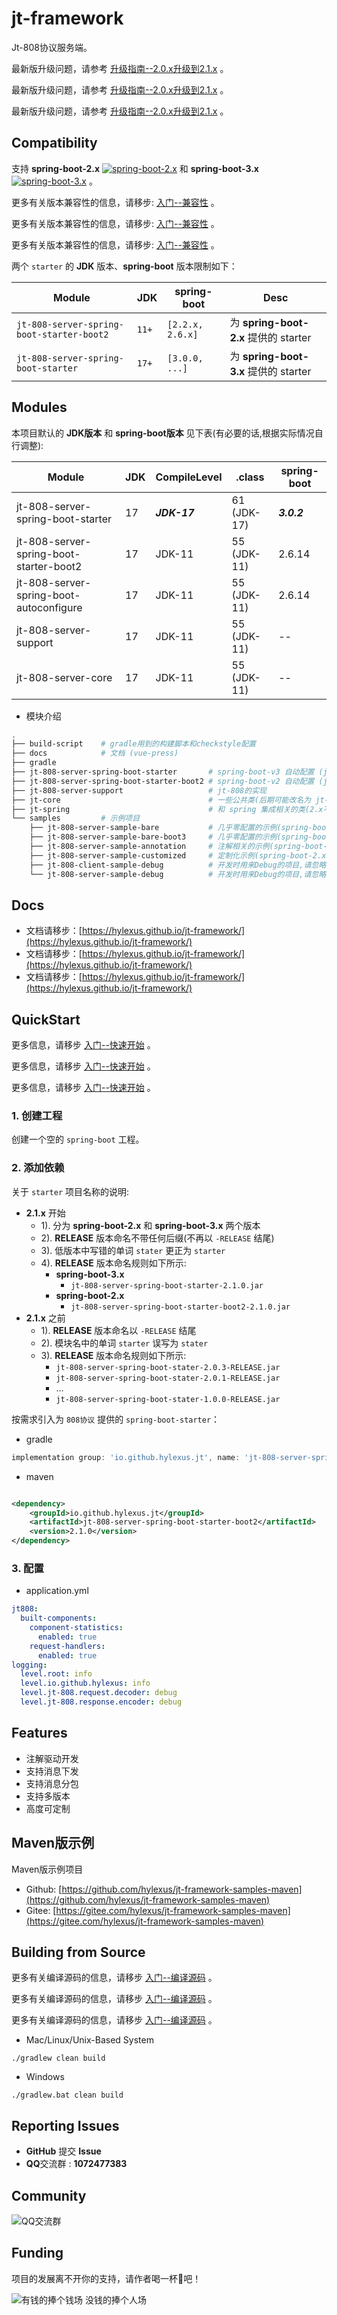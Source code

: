 # jt-framework

Jt-808协议服务端。

最新版升级问题，请参考 [升级指南--2.0.x升级到2.1.x](https://hylexus.github.io/jt-framework/v2/jt-808/guide/migration/migrating-from-2.0.x-to-2.1.x.html) 。

最新版升级问题，请参考 [升级指南--2.0.x升级到2.1.x](https://hylexus.github.io/jt-framework/v2/jt-808/guide/migration/migrating-from-2.0.x-to-2.1.x.html) 。

最新版升级问题，请参考 [升级指南--2.0.x升级到2.1.x](https://hylexus.github.io/jt-framework/v2/jt-808/guide/migration/migrating-from-2.0.x-to-2.1.x.html) 。

## Compatibility

支持 **spring-boot-2.x** [![spring-boot-2.x](https://img.shields.io/maven-central/v/io.github.hylexus.jt/jt-808-server-spring-boot-starter-boot2.svg?label=spring-boot-2.x)](https://search.maven.org/search?q=g:%22io.github.hylexus.jt%22%20AND%20a:%22jt-808-server-spring-boot-starter-boot2%22)
和 **spring-boot-3.x** [![spring-boot-3.x](https://img.shields.io/maven-central/v/io.github.hylexus.jt/jt-808-server-spring-boot-starter.svg?label=spring-boot-3.x)](https://search.maven.org/search?q=g:%22io.github.hylexus.jt%22%20AND%20a:%22jt-808-server-spring-boot-starter%22) 。

更多有关版本兼容性的信息，请移步: [入门--兼容性](https://hylexus.github.io/jt-framework/v2/jt-808/guide/quick-start/compatibility.html) 。

更多有关版本兼容性的信息，请移步: [入门--兼容性](https://hylexus.github.io/jt-framework/v2/jt-808/guide/quick-start/compatibility.html) 。

更多有关版本兼容性的信息，请移步: [入门--兼容性](https://hylexus.github.io/jt-framework/v2/jt-808/guide/quick-start/compatibility.html) 。

两个 `starter` 的 **JDK** 版本、**spring-boot** 版本限制如下：

| Module                                    | JDK   | spring-boot      | Desc                              |
|-------------------------------------------|-------|------------------|-----------------------------------|
| `jt-808-server-spring-boot-starter-boot2` | `11+` | `[2.2.x, 2.6.x]` | 为 **spring-boot-2.x** 提供的 starter |
| `jt-808-server-spring-boot-starter`       | `17+` | `[3.0.0, ...]`   | 为 **spring-boot-3.x** 提供的 starter |

## Modules

本项目默认的 **JDK版本** 和 **spring-boot版本** 见下表(有必要的话,根据实际情况自行调整):

| Module                                  | JDK | CompileLevel | .class      | spring-boot |
|-----------------------------------------|-----|--------------|-------------|-------------|
| jt-808-server-spring-boot-starter       | 17  | _**JDK-17**_ | 61 (JDK-17) | _**3.0.2**_ |
| jt-808-server-spring-boot-starter-boot2 | 17  | JDK-11       | 55 (JDK-11) | 2.6.14      |
| jt-808-server-spring-boot-autoconfigure | 17  | JDK-11       | 55 (JDK-11) | 2.6.14      |
| jt-808-server-support                   | 17  | JDK-11       | 55 (JDK-11) | --          |
| jt-808-server-core                      | 17  | JDK-11       | 55 (JDK-11) | --          |

- 模块介绍

```sh
.
├── build-script    # gradle用到的构建脚本和checkstyle配置
├── docs            # 文档 (vue-press)
├── gradle
├── jt-808-server-spring-boot-starter       # spring-boot-v3 自动配置 (jdk17+)
├── jt-808-server-spring-boot-starter-boot2 # spring-boot-v2 自动配置 (jdk11+)
├── jt-808-server-support                   # jt-808的实现
├── jt-core                                 # 一些公共类(后期可能改名为 jt-common)
├── jt-spring                               # 和 spring 集成相关的类(2.x不再依赖,后期可能删除)
└── samples         # 示例项目
    ├── jt-808-server-sample-bare           # 几乎零配置的示例(spring-boot-2.x)
    ├── jt-808-server-sample-bare-boot3     # 几乎零配置的示例(spring-boot-3.x)
    ├── jt-808-server-sample-annotation     # 注解相关的示例(spring-boot-2.x)
    ├── jt-808-server-sample-customized     # 定制化示例(spring-boot-2.x)
    ├── jt-808-client-sample-debug          # 开发时用来Debug的项目,请忽略
    └── jt-808-server-sample-debug          # 开发时用来Debug的项目,请忽略
```

## Docs

- 文档请移步：[https://hylexus.github.io/jt-framework/](https://hylexus.github.io/jt-framework/)
- 文档请移步：[https://hylexus.github.io/jt-framework/](https://hylexus.github.io/jt-framework/)
- 文档请移步：[https://hylexus.github.io/jt-framework/](https://hylexus.github.io/jt-framework/)

## QuickStart

更多信息，请移步 [入门--快速开始](https://hylexus.github.io/jt-framework/v2/jt-808/guide/quick-start/quick-start.html) 。

更多信息，请移步 [入门--快速开始](https://hylexus.github.io/jt-framework/v2/jt-808/guide/quick-start/quick-start.html) 。

更多信息，请移步 [入门--快速开始](https://hylexus.github.io/jt-framework/v2/jt-808/guide/quick-start/quick-start.html) 。

### 1. 创建工程

创建一个空的 `spring-boot` 工程。

### 2. 添加依赖

关于 `starter` 项目名称的说明:

- **2.1.x** 开始
    - 1). 分为 **spring-boot-2.x** 和 **spring-boot-3.x** 两个版本
    - 2). **RELEASE** 版本命名不带任何后缀(不再以 `-RELEASE` 结尾)
    - 3). 低版本中写错的单词 `stater` 更正为 `starter`
    - 4). **RELEASE** 版本命名规则如下所示:
        - **spring-boot-3.x**
            - `jt-808-server-spring-boot-starter-2.1.0.jar`
        - **spring-boot-2.x**
            - `jt-808-server-spring-boot-starter-boot2-2.1.0.jar`
- **2.1.x** 之前
    - 1). **RELEASE** 版本命名以 `-RELEASE` 结尾
    - 2). 模块名中的单词 `starter` 误写为 `stater`
    - 3). **RELEASE** 版本命名规则如下所示:
        - `jt-808-server-spring-boot-stater-2.0.3-RELEASE.jar`
        - `jt-808-server-spring-boot-stater-2.0.1-RELEASE.jar`
        - ...
        - `jt-808-server-spring-boot-stater-1.0.0-RELEASE.jar`

按需求引入为 `808协议` 提供的 `spring-boot-starter`：

- gradle

```groovy
implementation group: 'io.github.hylexus.jt', name: 'jt-808-server-spring-boot-starter-boot2', version: "2.1.0"
```

- maven

```xml

<dependency>
    <groupId>io.github.hylexus.jt</groupId>
    <artifactId>jt-808-server-spring-boot-starter-boot2</artifactId>
    <version>2.1.0</version>
</dependency>
```

### 3. 配置

- application.yml

```yaml
jt808:
  built-components:
    component-statistics:
      enabled: true
    request-handlers:
      enabled: true
logging:
  level.root: info
  level.io.github.hylexus: info
  level.jt-808.request.decoder: debug
  level.jt-808.response.encoder: debug
```

## Features

- 注解驱动开发
- 支持消息下发
- 支持消息分包
- 支持多版本
- 高度可定制

## Maven版示例

Maven版示例项目

- Github: [https://github.com/hylexus/jt-framework-samples-maven](https://github.com/hylexus/jt-framework-samples-maven)
- Gitee: [https://gitee.com/hylexus/jt-framework-samples-maven](https://gitee.com/hylexus/jt-framework-samples-maven)

## Building from Source

更多有关编译源码的信息，请移步 [入门--编译源码](https://hylexus.github.io/jt-framework/v2/jt-808/guide/quick-start/building-from-source.html) 。

更多有关编译源码的信息，请移步 [入门--编译源码](https://hylexus.github.io/jt-framework/v2/jt-808/guide/quick-start/building-from-source.html) 。

更多有关编译源码的信息，请移步 [入门--编译源码](https://hylexus.github.io/jt-framework/v2/jt-808/guide/quick-start/building-from-source.html) 。

- Mac/Linux/Unix-Based System

```shell script
./gradlew clean build
```

- Windows

```shell script
./gradlew.bat clean build
```

## Reporting Issues

- **GitHub** 提交 **Issue**
- **QQ**交流群 : **1072477383**

## Community

![QQ交流群](https://hylexus.github.io/jt-framework/img/QQ-Group.jpeg)

## Funding

项目的发展离不开你的支持，请作者喝一杯🍺吧！

![有钱的捧个钱场 没钱的捧个人场](https://img.dferic.com/img/pay.png)
